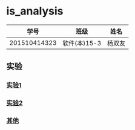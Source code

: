 # is_analysis
|学号|班级|姓名|
|:-------:|:-------------: | :----------:|
|201510414323|软件(本)15-3|杨双友|




## 实验

### [实验1](https://github.com/yangshuangyou/is_analysis/tree/master/test1)  
### [实验2](https://github.com/yangshuangyou/is_analysis/tree/master/test2)  



### [其他](https://github.com/shadowsocks/shadowsocks-windows/wiki/Shadowsocks-Windows-%E4%BD%BF%E7%94%A8%E8%AF%B4%E6%98%8E) 
